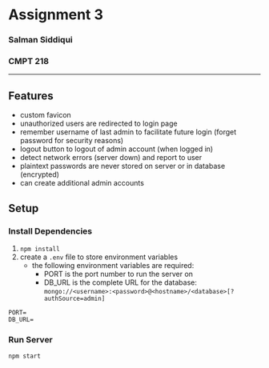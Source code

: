 
# Assignment 3
### Salman Siddiqui
### CMPT 218

---

## Features
- custom favicon
- unauthorized users are redirected to login page
- remember username of last admin to facilitate future login (forget password for security reasons)
- logout button to logout of admin account (when logged in)
- detect network errors (server down) and report to user
- plaintext passwords are never stored on server or in database (encrypted)
- can create additional admin accounts	

## Setup

### Install Dependencies
1. `npm install`
2. create a `.env` file to store environment variables
	- the following environment variables are required:
		- PORT is the port number to run the server on
		- DB_URL is the complete URL for the database: `mongo://<username>:<password>@<hostname>/<database>[?authSource=admin]`
```
PORT=
DB_URL=
```

### Run Server
`npm start`


